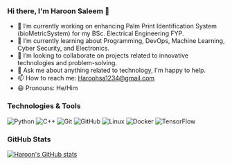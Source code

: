 ### Hi there, I'm Haroon Saleem 👋

- 🔭 I’m currently working on enhancing Palm Print Identification System (bioMetricSystem) for my BSc. Electrical Engineering FYP.
- 🌱 I’m currently learning about Programming, DevOps, Machine Learning, Cyber Security, and Electronics.
- 👯 I’m looking to collaborate on projects related to innovative technologies and problem-solving.
- 💬 Ask me about anything related to technology, I'm happy to help.
- 📫 How to reach me: [Haroohsa1234@gmail.com](mailto:haroohsa1234@gmail.com)
- 😄 Pronouns: He/Him

### Technologies & Tools
![Python](https://img.shields.io/badge/-Python-3776AB?style=flat&logo=python&logoColor=white)
![C++](https://img.shields.io/badge/-C++-00599C?style=flat&logo=c%2B%2B&logoColor=white)
![Git](https://img.shields.io/badge/-Git-F05032?style=flat&logo=git&logoColor=white)
![GitHub](https://img.shields.io/badge/-GitHub-181717?style=flat&logo=github&logoColor=white)
![Linux](https://img.shields.io/badge/-Linux-FCC624?style=flat&logo=linux&logoColor=black)
![Docker](https://img.shields.io/badge/-Docker-2496ED?style=flat&logo=docker&logoColor=white)
![TensorFlow](https://img.shields.io/badge/-TensorFlow-FF6F00?style=flat&logo=tensorflow&logoColor=white)

### GitHub Stats
[![Haroon's GitHub stats](https://github-readme-stats.vercel.app/api?username=Haroonhsa007&show_icons=true&theme=dark)](https://github.com/Haroonhsa007)
<!--
### Recent Projects
- [Project 1](https://github.com/Haroonhsa007/#)
- [Project 2](https://github.com/Haroonhsa007/#)
--!>
<!--
### Connect with Me
[![LinkedIn](https://img.shields.io/badge/-LinkedIn-0077B5?style=flat&logo=linkedin&logoColor=white)](https://www.linkedin.com/in/haroon-saleem)
[![Twitter](https://img.shields.io/badge/-Twitter-1DA1F2?style=flat&logo=twitter&logoColor=white)](https://twitter.com/haroonhsa007)
[![Portfolio](https://img.shields.io/badge/-Portfolio-000000?style=flat&logo=react&logoColor=white)](https://haroonhsa007.github.io/portfolio/)
--!>
